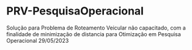 # PRV-PesquisaOperacional
Solução para Problema de Roteamento Veicular não capacitado, com a finalidade de minimização de distancia para Otimização em  Pesquisa Operacional
29/05/2023
